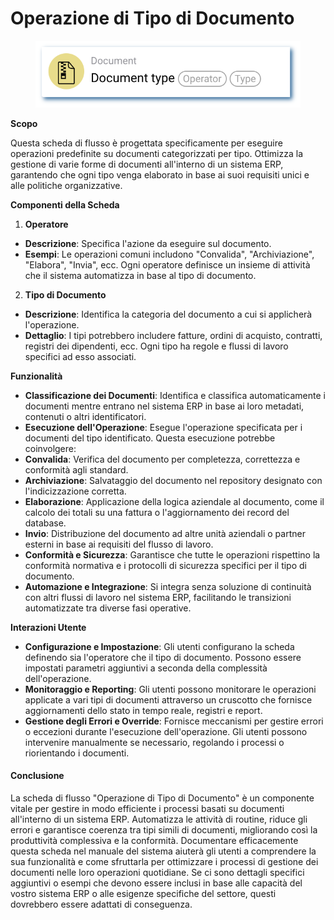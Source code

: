 # Operazione di Tipo di Documento

<figure><img src="../../../.gitbook/assets/userlmn_5cc120c265b7a237929e829ce781b452.png" alt=""><figcaption></figcaption></figure>

**Scopo**

Questa scheda di flusso è progettata specificamente per eseguire operazioni predefinite su documenti categorizzati per tipo. Ottimizza la gestione di varie forme di documenti all'interno di un sistema ERP, garantendo che ogni tipo venga elaborato in base ai suoi requisiti unici e alle politiche organizzative.

**Componenti della Scheda**

1. **Operatore**
* **Descrizione**: Specifica l'azione da eseguire sul documento.
* **Esempi**: Le operazioni comuni includono "Convalida", "Archiviazione", "Elabora", "Invia", ecc. Ogni operatore definisce un insieme di attività che il sistema automatizza in base al tipo di documento.
2. **Tipo di Documento**
* **Descrizione**: Identifica la categoria del documento a cui si applicherà l'operazione.
* **Dettaglio**: I tipi potrebbero includere fatture, ordini di acquisto, contratti, registri dei dipendenti, ecc. Ogni tipo ha regole e flussi di lavoro specifici ad esso associati.

**Funzionalità**

* **Classificazione dei Documenti**: Identifica e classifica automaticamente i documenti mentre entrano nel sistema ERP in base ai loro metadati, contenuti o altri identificatori.
* **Esecuzione dell'Operazione**: Esegue l'operazione specificata per i documenti del tipo identificato. Questa esecuzione potrebbe coinvolgere:
* **Convalida**: Verifica del documento per completezza, correttezza e conformità agli standard.
* **Archiviazione**: Salvataggio del documento nel repository designato con l'indicizzazione corretta.
* **Elaborazione**: Applicazione della logica aziendale al documento, come il calcolo dei totali su una fattura o l'aggiornamento dei record del database.
* **Invio**: Distribuzione del documento ad altre unità aziendali o partner esterni in base ai requisiti del flusso di lavoro.
* **Conformità e Sicurezza**: Garantisce che tutte le operazioni rispettino la conformità normativa e i protocolli di sicurezza specifici per il tipo di documento.
* **Automazione e Integrazione**: Si integra senza soluzione di continuità con altri flussi di lavoro nel sistema ERP, facilitando le transizioni automatizzate tra diverse fasi operative.

**Interazioni Utente**

* **Configurazione e Impostazione**: Gli utenti configurano la scheda definendo sia l'operatore che il tipo di documento. Possono essere impostati parametri aggiuntivi a seconda della complessità dell'operazione.
* **Monitoraggio e Reporting**: Gli utenti possono monitorare le operazioni applicate a vari tipi di documenti attraverso un cruscotto che fornisce aggiornamenti dello stato in tempo reale, registri e report.
* **Gestione degli Errori e Override**: Fornisce meccanismi per gestire errori o eccezioni durante l'esecuzione dell'operazione. Gli utenti possono intervenire manualmente se necessario, regolando i processi o riorientando i documenti.

#### Conclusione

La scheda di flusso "Operazione di Tipo di Documento" è un componente vitale per gestire in modo efficiente i processi basati su documenti all'interno di un sistema ERP. Automatizza le attività di routine, riduce gli errori e garantisce coerenza tra tipi simili di documenti, migliorando così la produttività complessiva e la conformità. Documentare efficacemente questa scheda nel manuale del sistema aiuterà gli utenti a comprendere la sua funzionalità e come sfruttarla per ottimizzare i processi di gestione dei documenti nelle loro operazioni quotidiane. Se ci sono dettagli specifici aggiuntivi o esempi che devono essere inclusi in base alle capacità del vostro sistema ERP o alle esigenze specifiche del settore, questi dovrebbero essere adattati di conseguenza.
